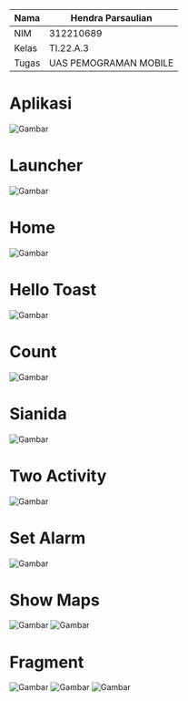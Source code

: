 | Nama        | Hendra Parsaulian |
| ----------- | -----------                  |
| NIM         | 312210689                    |
| Kelas       | TI.22.A.3                    |
| Tugas       | UAS PEMOGRAMAN MOBILE        |


# Aplikasi
![Gambar](output/1.jpg)
# Launcher
![Gambar](output/2.jpg)
# Home
![Gambar](output/3.PNG)
# Hello Toast
![Gambar](output/4.png)
# Count
![Gambar](output/5.png)
# Sianida
![Gambar](output/6.png)
# Two Activity
![Gambar](output/7.png)
# Set Alarm
![Gambar](output/8.jpg)
# Show Maps
![Gambar](output/9.PNG)
![Gambar](output/10.png)
# Fragment
![Gambar](output/11.PNG)
![Gambar](output/12.PNG)
![Gambar](output/13.PNG)
